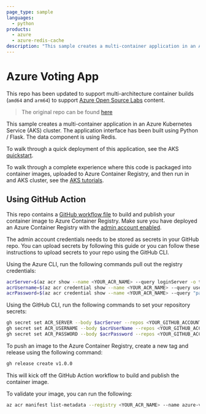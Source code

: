 ```yaml
---
page_type: sample
languages:
  - python
products:
  - azure
  - azure-redis-cache
description: "This sample creates a multi-container application in an Azure Kubernetes Service (AKS) cluster."
---
```


# Azure Voting App

This repo has been updated to support multi-architecture container builds (`amd64` and `arm64`) to support [Azure Open Source Labs](https://github.com/Azure-Samples/azure-opensource-labs) content.

> The original repo can be found [here](https://github.com/Azure-Samples/azure-voting-app-redis)

This sample creates a multi-container application in an Azure Kubernetes Service (AKS) cluster. The application interface has been built using Python / Flask. The data component is using Redis.

To walk through a quick deployment of this application, see the AKS [quickstart](https://learn.microsoft.com/azure/aks/tutorial-kubernetes-prepare-app).

To walk through a complete experience where this code is packaged into container images, uploaded to Azure Container Registry, and then run in and AKS cluster, see the [AKS tutorials](https://docs.microsoft.com/en-us/azure/aks/tutorial-kubernetes-prepare-app?WT.mc_id=none-github-nepeters).

## Using GitHub Action

This repo contains a [GitHub workflow file](./.github/workflows/docker-image.yml) to build and publish your container image to Azure Container Registry. Make sure you have deployed an Azure Container Registry with the [admin account enabled](https://learn.microsoft.com/azure/container-registry/container-registry-authentication?tabs=azure-cli#admin-account).

The admin account credentials needs to be stored as secrets in your GitHub repo. You can upload secrets by following this guide or you can follow these instructions to upload secrets to your repo using the GitHub CLI.

Using the Azure CLI, run the following commands pull out the registry credentials:

```bash
acrServer=$(az acr show --name <YOUR_ACR_NAME> --query loginServer -o tsv)
acrUsername=$(az acr credential show --name <YOUR_ACR_NAME> --query username -o tsv)
acrPassword=$(az acr credential show --name <YOUR_ACR_NAME> --query "passwords[0].value" -o tsv)
```

Using the GitHub CLI, run the following commands to set your repository secrets:

```bash
gh secret set ACR_SERVER --body $acrServer --repos <YOUR_GITHUB_ACCOUNT>/<YOUR_REPO_NAME>
gh secret set ACR_USERNAME --body $acrUserName --repos <YOUR_GITHUB_ACCOUNT>/<YOUR_REPO_NAME>
gh secret set ACR_PASSWORD --body $acrPassword --repos <YOUR_GITHUB_ACCOUNT>/<YOUR_REPO_NAME>
```

To push an image to the Azure Container Registry, create a new tag and release using the following command:

```bash
gh release create v1.0.0
```

This will kick off the GitHub Action workflow to build and publish the container image.

To validate your image, you can run the following:

```bash
az acr manifest list-metadata --registry <YOUR_ACR_NAME> --name azure-vote-front
```
